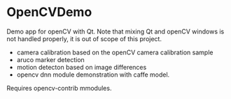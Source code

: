 # OpenCVDemo

Demo app for openCV with Qt. Note that mixing Qt and openCV windows is not handled properly, it is out of scope of this project.
- camera calibration based on the openCV camera calibration sample
- aruco marker detection
- motion detecton based on image differences
- opencv dnn module demonstration with caffe model.

Requires opencv-contrib mmodules.
